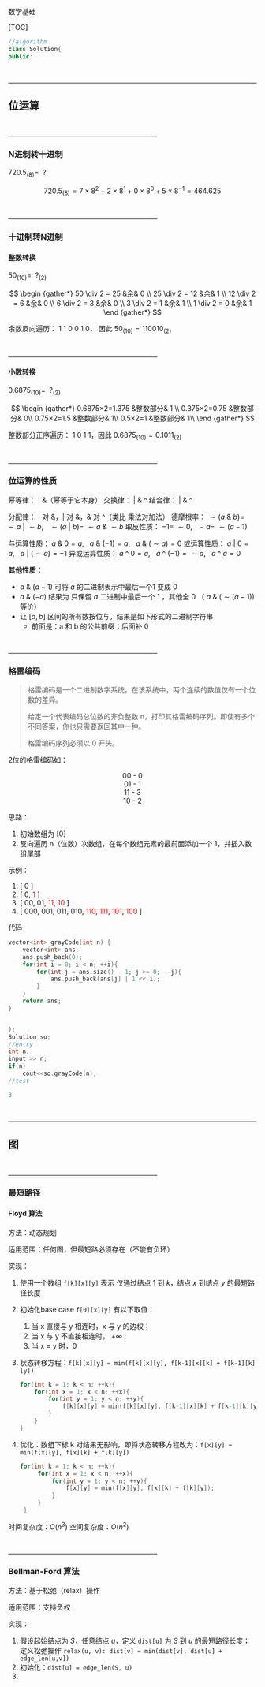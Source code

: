 数学基础

[TOC]

```cpp {cmd="cppal" id="start" hide}
//algorithm
class Solution{
public:
```

<br>

---

## 位运算

<br><hr width="60%">

### N进制转十进制

$720.5_{(8)} = \enspace ?$

$$
    720.5_{(8)} = 7×8^{2}+2×8^{1}+0×8^{0}+5×8^{−1} = 464.625
$$

<br><hr width="60%">

### 十进制转N进制

#### 整数转换

$50_{(10)} = \enspace ? _{(2)}$
    
$$
\begin {gather*}
50 \div 2 = 25 &余& 0  \\
25 \div 2 = 12 &余& 1  \\
12 \div 2 = 6 &余& 0  \\
6 \div 2 = 3 &余& 0 \\
3 \div 2 = 1 &余& 1 \\
1 \div 2 = 0 &余& 1 
\end {gather*}
$$

余数反向遍历： 1 1 0 0 1 0， 因此 $50_{(10)} = 110010_{(2)}$

<br><hr width="60%">

#### 小数转换

$0.6875_{(10)} = \enspace ? _{(2)}$

$$
\begin {gather*}
0.6875×2=1.375 &整数部分& 1 \\
0.375×2=0.75 &整数部分& 0\\
0.75×2=1.5 &整数部分& 1\\
0.5×2=1 &整数部分& 1\\
\end {gather*}
$$

整数部分正序遍历： 1 0 1 1，因此 $0.6875_{(10)} = 0.1011_{(2)}$

<br><hr width="60%">

### 位运算的性质

幂等律： | &（幂等于它本身）
交换律： | & ^
结合律： | & ^

分配律： | 对 &，| 对 &，& 对 ^（类比 乘法对加法）
德摩根率： $\sim(a~\&~b) = ~\sim a~ | ~ \sim b,~ ~ ~\sim(a~|~b) = ~\sim a~ \& ~ \sim b$
取反性质： $-1 =~ \sim 0,~ ~ ~-a = ~\sim (a-1)$

与运算性质： $a ~\&~ 0 = a,~ ~ ~a~\&~(-1)=a,~ ~ ~a~\&~(\sim a)=0$
或运算性质： $a~|~0=a,~ ~ ~a~|~(\sim a)=-1$
异或运算性质： $a ~\^{} ~ 0 = a,~ ~ ~a ~\^{} ~ (-1) = \sim a,~ ~ ~a~\^{}~a=0$

**其他性质：**
- $a ~\&~ (a−1)$ 可将 $a$ 的二进制表示中最后一个1 变成 0
- $a~\&~(-a)$ 结果为 只保留 $a$ 二进制中最后一个 1 ，其他全 0 （ $a ~\&~ (\sim(a-1))$ 等价）
- 让 $[a, b]$ 区间的所有数按位与，结果是如下形式的二进制字符串
  - 前面是：a 和 b 的公共前缀；后面补 0

<br><hr width="60%">

### 格雷编码

> 格雷编码是一个二进制数字系统，在该系统中，两个连续的数值仅有一个位数的差异。
> 
> 给定一个代表编码总位数的非负整数 n，打印其格雷编码序列。即使有多个不同答案，你也只需要返回其中一种。
> 
> 格雷编码序列必须以 0 开头。

2位的格雷编码如：

<p align="center">00 - 0<br>01 - 1<br>11 - 3<br>10 - 2</p>

思路：
1. 初始数组为 [0]
1. 反向遍历 n（位数）次数组，在每个数组元素的最前面添加一个 1，并插入数组尾部

示例：

1. [ 0 ]
2. [ 0, <font color="red" >1</font> ]
3. [ 00, 01, <font color="red">11</font>, <font color="red">10</font> ]
4. [ 000, 001, 011, 010, <font color="red">110</font>, <font color="red">111</font>, <font color="red">101</font>, <font color="red">100</font> ] 

代码

```cpp {cmd="cppal" continue="start"}
vector<int> grayCode(int n) {
    vector<int> ans;
    ans.push_back(0);
    for(int i = 0; i < n; ++i){
        for(int j = ans.size() - 1; j >= 0; --j){
            ans.push_back(ans[j] | 1 << i);
        }
    }
    return ans;
}
```
```cpp {cmd="cppal" continue hide}

};
Solution so;
//entry
int n;
input >> n;
if(n)
    cout<<so.grayCode(n);
//test
```
```cpp {cmd="cppal" continue}
3
```

<br>


---

## 图

<br><hr width="60%">

### 最短路径

#### Floyd 算法

方法：动态规划

适用范围：任何图，但最短路必须存在（不能有负环）

实现：
1. 使用一个数组 `f[k][x][y]` 表示 仅通过结点 1 到 $k$，结点 $x$ 到结点 $y$ 的最短路径长度
2. 初始化base case `f[0][x][y]` 有以下取值：
   1. 当 x 直接与 y 相连时，x 与 y 的边权；
   2. 当 x 与 y 不直接相连时， $+\infty$ ;
   3. 当 x = y 时，0
3. 状态转移方程：`f[k][x][y] = min(f[k][x][y], f[k-1][x][k] + f[k-1][k][y])`

     ```cpp
     for(int k = 1; k < n; ++k){
         for(int x = 1; x < n; ++x){
             for(int y = 1; y < n; ++y){
                 f[k][x][y] = min(f[k][x][y], f[k-1][x][k] + f[k-1][k][y]);
             }
         }
     }
     ```

4. 优化：数组下标 k 对结果无影响，即将状态转移方程改为：`f[x][y] = min(f[x][y], f[x][k] + f[k][y])`

    ```cpp
    for(int k = 1; k < n; ++k){
         for(int x = 1; x < n; ++x){
             for(int y = 1; y < n; ++y){
                 f[x][y] = min(f[x][y], f[x][k] + f[k][y]);
             }
         }
     }
     ```

时间复杂度：$O(n^3)$
空间复杂度：$O(n^2)$

<br><hr width=60%>

### Bellman-Ford 算法

方法：基于松弛（relax）操作

适用范围：支持负权

实现：
1. 假设起始结点为 $S$，任意结点 $u$，定义 `dist[u]` 为 $S$ 到 $u$ 的最短路径长度；
   定义松弛操作 `relax(u, v): dist[v] = min(dist[v], dist[u] + edge_len[u,v])`
2. 初始化：`dist[u] = edge_len(S, u)`
3. 

